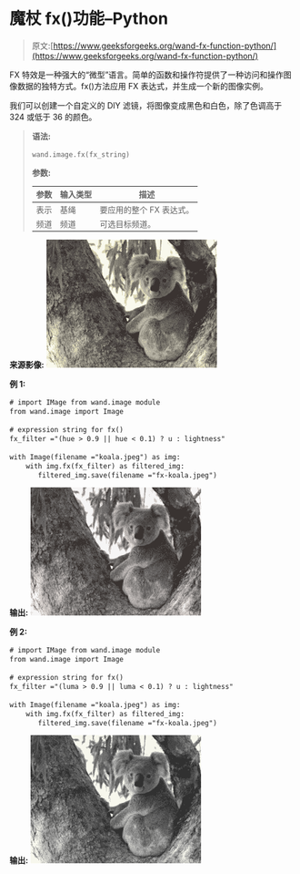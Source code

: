 # 魔杖 fx()功能–Python

> 原文:[https://www.geeksforgeeks.org/wand-fx-function-python/](https://www.geeksforgeeks.org/wand-fx-function-python/)

FX 特效是一种强大的“微型”语言。简单的函数和操作符提供了一种访问和操作图像数据的独特方式。fx()方法应用 FX 表达式，并生成一个新的图像实例。

我们可以创建一个自定义的 DIY 滤镜，将图像变成黑色和白色，除了色调高于 324 或低于 36 的颜色。

> **语法:**
> 
> ```
> wand.image.fx(fx_string)
> 
> ```
> 
> **参数:**
> 
> | 参数 | 输入类型 | 描述 |
> | --- | --- | --- |
> | 表示 | 基绳 | 要应用的整个 FX 表达式。 |
> | 频道 | 频道 | 可选目标频道。 |

**来源影像:**
![](img/a1d5dabac07efe8de363e0c440a198d8.png)

**例 1:**

```
# import IMage from wand.image module
from wand.image import Image

# expression string for fx()
fx_filter ="(hue > 0.9 || hue < 0.1) ? u : lightness"

with Image(filename ="koala.jpeg") as img:
    with img.fx(fx_filter) as filtered_img:
       filtered_img.save(filename ="fx-koala.jpeg")
```

**输出:**
![](img/96ac5d735d579dda7111bd3444466e9f.png)

**例 2:**

```
# import IMage from wand.image module
from wand.image import Image

# expression string for fx()
fx_filter ="(luma > 0.9 || luma < 0.1) ? u : lightness"

with Image(filename ="koala.jpeg") as img:
    with img.fx(fx_filter) as filtered_img:
       filtered_img.save(filename ="fx-koala.jpeg")
```

**输出:**
![](img/6042b0d95252dc96a4f9293747325dd5.png)